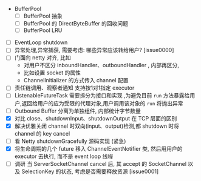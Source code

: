 - BufferPool
  - [ ] BufferPool 抽象
  - [ ] BufferPool 的 DirectByteBuffer 的回收问题
  - [ ] BufferPool LRU
- [ ] EventLoop shutdown
- [ ] 异常处理,异常捕获, 需要考虑: 哪些异常应该转给用户? [issue0000] 
- [ ] 门面向 netty 对齐, 比如
  - 对用户不区分 inboundHandler、outboundHandler , 内部再区分, 
  - 比如设置 socket 的属性
  - ChannelInitializer 的方式传入 channel 配置 
- [ ] 责任链调用、观察者通知 支持按1对1指定 executor
- [ ] ListenableFutureTask 需要拆分为接口和实现 ,为避免目前 `run` 方法暴露给用户,返回给用户的应为受限的代理对象,用户调用该对象的 `run` 将抛出异常  
- [ ] Outbound Buffer 分离为单独组件, 内部统计字节数量
- [x] 对比 close、shutdownInput、shutdownOutput 在 TCP 层面的区别
- [x] 解决优雅关闭 channel 时双向(input、output)检测,都 shutdown 时将 channel 的 key cancel 
- [ ] 看 Netty shutdownGracefully 源码实现 (紧急)
- [x] 将生命周期的几个 future 移入 ChannelEventNotifier 类, 然后用用户的 executor 去执行, 而不是 event loop 线程 
- [ ] 调研 当 ServerSocketChannel cancel 后, 其 accept 的 SocketChannel 以及 SelectionKey 的状态, 考虑是否需要释放资源 [issue0001]
